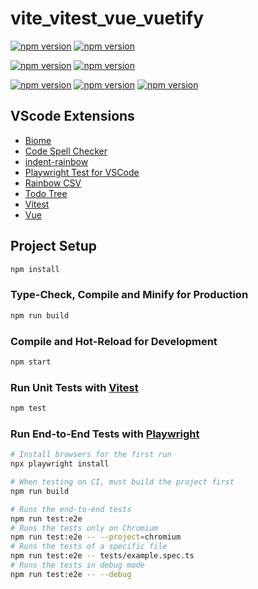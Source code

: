 # vite_vitest_vue_vuetify

[![npm version](https://img.shields.io/badge/node-23.11.0-green)](https://nodejs.jp/)
[![npm version](https://img.shields.io/badge/npm-11.3.0-green)](https://www.npmjs.com/)

[![npm version](https://img.shields.io/badge/vite-6.3.4-green)](https://www.npmjs.com/package/vite)
[![npm version](https://img.shields.io/badge/vitest-3.1.22-green)](https://www.npmjs.com/package/vitest)

[![npm version](https://img.shields.io/badge/typescript-5.8.3-green)](https://www.npmjs.com/package/typescript)
[![npm version](https://img.shields.io/badge/vue-3.5.13-green)](https://www.npmjs.com/package/vue)
[![npm version](https://img.shields.io/badge/vuetify-3.8.3-green)](https://www.npmjs.com/package/vuetify)

## VScode Extensions

- [Biome](https://marketplace.visualstudio.com/items?itemName=biomejs.biome)
- [Code Spell Checker](https://marketplace.visualstudio.com/items?itemName=streetsidesoftware.code-spell-checker)
- [indent-rainbow](https://marketplace.visualstudio.com/items?itemName=oderwat.indent-rainbow)
- [Playwright Test for VSCode](https://marketplace.visualstudio.com/items?itemName=ms-playwright.playwright)
- [Rainbow CSV](https://marketplace.visualstudio.com/items?itemName=mechatroner.rainbow-csv)
- [Todo Tree](https://marketplace.visualstudio.com/items?itemName=Gruntfuggly.todo-tree)
- [Vitest](https://marketplace.visualstudio.com/items?itemName=vitest.explorer)
- [Vue](https://marketplace.visualstudio.com/items?itemName=Vue.volar)

## Project Setup

```sh
npm install
```

### Type-Check, Compile and Minify for Production

```sh
npm run build
```

### Compile and Hot-Reload for Development

```sh
npm start
```

### Run Unit Tests with [Vitest](https://vitest.dev/)

```sh
npm test
```

### Run End-to-End Tests with [Playwright](https://playwright.dev)

```sh
# Install browsers for the first run
npx playwright install

# When testing on CI, must build the project first
npm run build

# Runs the end-to-end tests
npm run test:e2e
# Runs the tests only on Chromium
npm run test:e2e -- --project=chromium
# Runs the tests of a specific file
npm run test:e2e -- tests/example.spec.ts
# Runs the tests in debug mode
npm run test:e2e -- --debug
```
